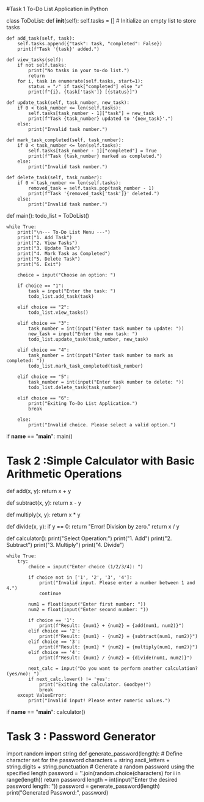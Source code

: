 #Task 1  To-Do List Application in Python

class ToDoList:
    def __init__(self):
        self.tasks = []  # Initialize an empty list to store tasks

    def add_task(self, task):
        self.tasks.append({"task": task, "completed": False})
        print(f"Task '{task}' added.")

    def view_tasks(self):
        if not self.tasks:
            print("No tasks in your to-do list.")
            return
        for i, task in enumerate(self.tasks, start=1):
            status = "✓" if task["completed"] else "✗"
            print(f"{i}. {task['task']} [{status}]")

    def update_task(self, task_number, new_task):
        if 0 < task_number <= len(self.tasks):
            self.tasks[task_number - 1]["task"] = new_task
            print(f"Task {task_number} updated to '{new_task}'.")
        else:
            print("Invalid task number.")

    def mark_task_completed(self, task_number):
        if 0 < task_number <= len(self.tasks):
            self.tasks[task_number - 1]["completed"] = True
            print(f"Task {task_number} marked as completed.")
        else:
            print("Invalid task number.")

    def delete_task(self, task_number):
        if 0 < task_number <= len(self.tasks):
            removed_task = self.tasks.pop(task_number - 1)
            print(f"Task '{removed_task['task']}' deleted.")
        else:
            print("Invalid task number.")


def main():
    todo_list = ToDoList()

    while True:
        print("\n--- To-Do List Menu ---")
        print("1. Add Task")
        print("2. View Tasks")
        print("3. Update Task")
        print("4. Mark Task as Completed")
        print("5. Delete Task")
        print("6. Exit")

        choice = input("Choose an option: ")

        if choice == "1":
            task = input("Enter the task: ")
            todo_list.add_task(task)

        elif choice == "2":
            todo_list.view_tasks()

        elif choice == "3":
            task_number = int(input("Enter task number to update: "))
            new_task = input("Enter the new task: ")
            todo_list.update_task(task_number, new_task)

        elif choice == "4":
            task_number = int(input("Enter task number to mark as completed: "))
            todo_list.mark_task_completed(task_number)

        elif choice == "5":
            task_number = int(input("Enter task number to delete: "))
            todo_list.delete_task(task_number)

        elif choice == "6":
            print("Exiting To-Do List Application.")
            break

        else:
            print("Invalid choice. Please select a valid option.")

if __name__ == "__main__":
    main()


# Task 2 :Simple Calculator with Basic Arithmetic Operations

def add(x, y):
    return x + y

def subtract(x, y):
    return x - y

def multiply(x, y):
    return x * y

def divide(x, y):
    if y == 0:
        return "Error! Division by zero."
    return x / y

def calculator():
    print("Select Operation:")
    print("1. Add")
    print("2. Subtract")
    print("3. Multiply")
    print("4. Divide")
    
    while True:
        try:
            choice = input("Enter choice (1/2/3/4): ")

            if choice not in ['1', '2', '3', '4']:
                print("Invalid input. Please enter a number between 1 and 4.")
                continue

            num1 = float(input("Enter first number: "))
            num2 = float(input("Enter second number: "))

            if choice == '1':
                print(f"Result: {num1} + {num2} = {add(num1, num2)}")
            elif choice == '2':
                print(f"Result: {num1} - {num2} = {subtract(num1, num2)}")
            elif choice == '3':
                print(f"Result: {num1} * {num2} = {multiply(num1, num2)}")
            elif choice == '4':
                print(f"Result: {num1} / {num2} = {divide(num1, num2)}")
            
            next_calc = input("Do you want to perform another calculation? (yes/no): ")
            if next_calc.lower() != 'yes':
                print("Exiting the calculator. Goodbye!")
                break
        except ValueError:
            print("Invalid input! Please enter numeric values.")

if __name__ == "__main__":
    calculator()
# Task 3 : Password Generator

import random
import string
def generate_password(length):
    # Define character set for the password
    characters = string.ascii_letters + string.digits + string.punctuation
    # Generate a random password using the specified length
    password = ''.join(random.choice(characters) for i in range(length))
    return password
length = int(input("Enter the desired password length: "))
password = generate_password(length)
print("Generated Password:", password)
